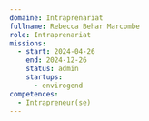```yaml
---
domaine: Intraprenariat
fullname: Rebecca Behar Marcombe
role: Intraprenariat
missions:
  - start: 2024-04-26
    end: 2024-12-26
    status: admin
    startups:
      - envirogend
competences:
  - Intrapreneur(se)
---
```

